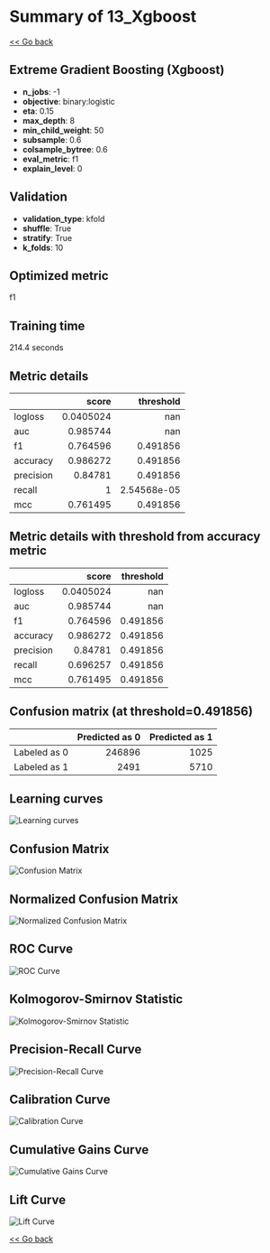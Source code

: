 # Summary of 13_Xgboost

[<< Go back](../README.md)


## Extreme Gradient Boosting (Xgboost)
- **n_jobs**: -1
- **objective**: binary:logistic
- **eta**: 0.15
- **max_depth**: 8
- **min_child_weight**: 50
- **subsample**: 0.6
- **colsample_bytree**: 0.6
- **eval_metric**: f1
- **explain_level**: 0

## Validation
 - **validation_type**: kfold
 - **shuffle**: True
 - **stratify**: True
 - **k_folds**: 10

## Optimized metric
f1

## Training time

214.4 seconds

## Metric details
|           |     score |     threshold |
|:----------|----------:|--------------:|
| logloss   | 0.0405024 | nan           |
| auc       | 0.985744  | nan           |
| f1        | 0.764596  |   0.491856    |
| accuracy  | 0.986272  |   0.491856    |
| precision | 0.84781   |   0.491856    |
| recall    | 1         |   2.54568e-05 |
| mcc       | 0.761495  |   0.491856    |


## Metric details with threshold from accuracy metric
|           |     score |   threshold |
|:----------|----------:|------------:|
| logloss   | 0.0405024 |  nan        |
| auc       | 0.985744  |  nan        |
| f1        | 0.764596  |    0.491856 |
| accuracy  | 0.986272  |    0.491856 |
| precision | 0.84781   |    0.491856 |
| recall    | 0.696257  |    0.491856 |
| mcc       | 0.761495  |    0.491856 |


## Confusion matrix (at threshold=0.491856)
|              |   Predicted as 0 |   Predicted as 1 |
|:-------------|-----------------:|-----------------:|
| Labeled as 0 |           246896 |             1025 |
| Labeled as 1 |             2491 |             5710 |

## Learning curves
![Learning curves](learning_curves.png)
## Confusion Matrix

![Confusion Matrix](confusion_matrix.png)


## Normalized Confusion Matrix

![Normalized Confusion Matrix](confusion_matrix_normalized.png)


## ROC Curve

![ROC Curve](roc_curve.png)


## Kolmogorov-Smirnov Statistic

![Kolmogorov-Smirnov Statistic](ks_statistic.png)


## Precision-Recall Curve

![Precision-Recall Curve](precision_recall_curve.png)


## Calibration Curve

![Calibration Curve](calibration_curve_curve.png)


## Cumulative Gains Curve

![Cumulative Gains Curve](cumulative_gains_curve.png)


## Lift Curve

![Lift Curve](lift_curve.png)



[<< Go back](../README.md)

